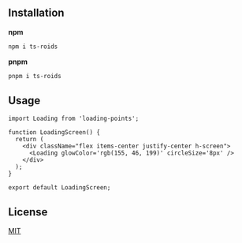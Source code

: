  
## Installation 
**npm**
```bash
npm i ts-roids
```
**pnpm**
```bash
pnpm i ts-roids
```

## Usage 
```tsx
import Loading from 'loading-points';

function LoadingScreen() {
  return (
    <div className="flex items-center justify-center h-screen">
      <Loading glowColor='rgb(155, 46, 199)' circleSize='8px' />
    </div>
  );
}

export default LoadingScreen;
```

## License 
[MIT](https://github.com/AshGw/loading-points/blob/main/LICENSE)
